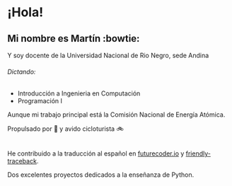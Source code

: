 # ¡Hola!

## Mi nombre es Martín :bowtie:

Y soy docente de la Universidad Nacional de Rio Negro, sede Andina

###### Dictando:

 * Introducción a Ingenieria en Computación
 * Programación I

Aunque mi trabajo principal está la Comisión Nacional de Energía Atómica.

Propulsado por :mate: y avido cicloturista :bike:

######

He contribuido a la traducción al español en [futurecoder.io](https://futurecoder.io/) y 
[friendly-traceback](https://github.com/friendly-traceback/friendly-traceback).

Dos excelentes proyectos dedicados a la enseñanza de Python.
